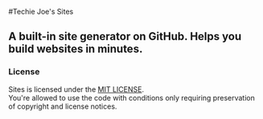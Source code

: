 #Techie Joe's Sites

A built-in site generator on GitHub. Helps you build websites in minutes.
---

### License
Sites is licensed under the [MIT LICENSE](//github.com/techie-joe/sites/blob/main/LICENSE).  
You're allowed to use the code with conditions only requiring preservation of copyright and license notices.
